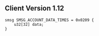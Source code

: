 ## Client Version 1.12

```rust,ignore
smsg SMSG_ACCOUNT_DATA_TIMES = 0x0209 {
    u32[32] data;    
}

```
